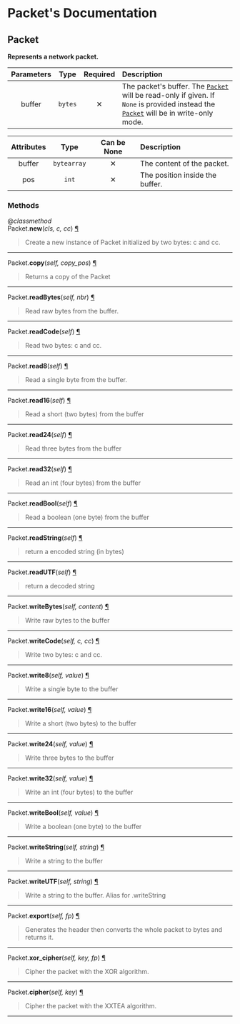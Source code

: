 # Packet's Documentation

## Packet
**Represents a network packet.**

| Parameters | Type | Required | Description |
| :-: | :-: | :-: | :-- |
| buffer | `bytes` | ✕ |  The packet's buffer. The [`Packet`](#Packet) will be read-only if given. If ``None`` is provided instead the [`Packet`](#Packet) will be in write-only mode. |

| Attributes | Type | Can be None | Description |
| :-: | :-: | :-: | :-- |
| buffer | `bytearray` | ✕ |  The content of the packet. |
| pos | `int` | ✕ |  The position inside the buffer. |


### Methods
@*classmethod*<br>
Packet.**new**(_cls, c, cc_) <a id="Packet.new" href="#Packet.new">¶</a>
>
>Create a new instance of Packet initialized by two bytes: c and cc.
---

Packet.**copy**(_self, copy_pos_) <a id="Packet.copy" href="#Packet.copy">¶</a>
>
>Returns a copy of the Packet
---

Packet.**readBytes**(_self, nbr_) <a id="Packet.readBytes" href="#Packet.readBytes">¶</a>
>
>Read raw bytes from the buffer.
---

Packet.**readCode**(_self_) <a id="Packet.readCode" href="#Packet.readCode">¶</a>
>
>Read two bytes: c and cc.
---

Packet.**read8**(_self_) <a id="Packet.read8" href="#Packet.read8">¶</a>
>
>Read a single byte from the buffer.
---

Packet.**read16**(_self_) <a id="Packet.read16" href="#Packet.read16">¶</a>
>
>Read a short (two bytes) from the buffer
---

Packet.**read24**(_self_) <a id="Packet.read24" href="#Packet.read24">¶</a>
>
>Read three bytes from the buffer
---

Packet.**read32**(_self_) <a id="Packet.read32" href="#Packet.read32">¶</a>
>
>Read an int (four bytes) from the buffer
---

Packet.**readBool**(_self_) <a id="Packet.readBool" href="#Packet.readBool">¶</a>
>
>Read a boolean (one byte) from the buffer
---

Packet.**readString**(_self_) <a id="Packet.readString" href="#Packet.readString">¶</a>
>
>return a encoded string (in bytes)
---

Packet.**readUTF**(_self_) <a id="Packet.readUTF" href="#Packet.readUTF">¶</a>
>
>return a decoded string
---

Packet.**writeBytes**(_self, content_) <a id="Packet.writeBytes" href="#Packet.writeBytes">¶</a>
>
>Write raw bytes to the buffer
---

Packet.**writeCode**(_self, c, cc_) <a id="Packet.writeCode" href="#Packet.writeCode">¶</a>
>
>Write two bytes: c and cc.
---

Packet.**write8**(_self, value_) <a id="Packet.write8" href="#Packet.write8">¶</a>
>
>Write a single byte to the buffer
---

Packet.**write16**(_self, value_) <a id="Packet.write16" href="#Packet.write16">¶</a>
>
>Write a short (two bytes) to the buffer
---

Packet.**write24**(_self, value_) <a id="Packet.write24" href="#Packet.write24">¶</a>
>
>Write three bytes to the buffer
---

Packet.**write32**(_self, value_) <a id="Packet.write32" href="#Packet.write32">¶</a>
>
>Write an int (four bytes) to the buffer
---

Packet.**writeBool**(_self, value_) <a id="Packet.writeBool" href="#Packet.writeBool">¶</a>
>
>Write a boolean (one byte) to the buffer
---

Packet.**writeString**(_self, string_) <a id="Packet.writeString" href="#Packet.writeString">¶</a>
>
>Write a string to the buffer
---

Packet.**writeUTF**(_self, string_) <a id="Packet.writeUTF" href="#Packet.writeUTF">¶</a>
>
>Write a string to the buffer. Alias for .writeString
---

Packet.**export**(_self, fp_) <a id="Packet.export" href="#Packet.export">¶</a>
>
>Generates the header then converts the whole packet to bytes and returns it.
---

Packet.**xor\_cipher**(_self, key, fp_) <a id="Packet.xor_cipher" href="#Packet.xor_cipher">¶</a>
>
>Cipher the packet with the XOR algorithm.
---

Packet.**cipher**(_self, key_) <a id="Packet.cipher" href="#Packet.cipher">¶</a>
>
>Cipher the packet with the XXTEA algorithm.
---

